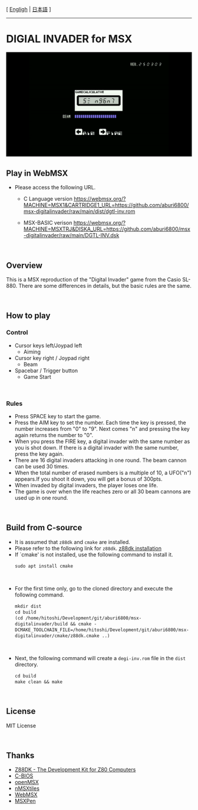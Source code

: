[ [Engligh](README.md) | [日本語](README.ja.md) ]

---
# DIGIAL INVADER for MSX

<img src="image/01.png">

<br>

## Play in WebMSX

- Please access the following URL.

    - C Language version
    https://webmsx.org/?MACHINE=MSX1&CARTRIDGE1_URL=https://github.com/aburi6800/msx-digitalinvader/raw/main/dist/dgtl-inv.rom

    - MSX-BASIC verison
    https://webmsx.org/?MACHINE=MSXTRJ&DISKA_URL=https://github.com/aburi6800/msx-digitalinvader/raw/main/DGTL-INV.dsk

<br>

## Overview

This is a MSX reproduction of the "Digital Invader" game from the Casio SL-880.
There are some differences in details, but the basic rules are the same.

<br>

## How to play

### Control

- Cursor keys left/Joypad left
    - Aiming
- Cursor key right / Joypad right
    - Beam
- Spacebar / Trigger button
    - Game Start
<br>

### Rules

- Press SPACE key to start the game.
- Press the AIM key to set the number. Each time the key is pressed, the number increases from "0" to "9". Next comes "n" and pressing the key again returns the number to "0".
- When you press the FIRE key, a digital invader with the same number as you is shot down. If there is a digital invader with the same number, press the key again.
- There are 16 digital invaders attacking in one round. The beam cannon can be used 30 times.
- When the total number of erased numbers is a multiple of 10, a UFO("n") appears.If you shoot it down, you will get a bonus of 300pts.
- When invaded by digital invaders, the player loses one life.
- The game is over when the life reaches zero or all 30 beam cannons are used up in one round.

<br>

## Build from C-source

- It is assumed that `z88dk` and `cmake` are installed.
- Please refer to the following link for `z88dk`.
    [z88dk installation](https://github.com/z88dk/z88dk/wiki/installation)
- If `cmake' is not installed, use the following command to install it.
    ```
    sudo apt install cmake
    ```

<br>

- For the first time only, go to the cloned directory and execute the following command.
    ```
    mkdir dist
    cd build
    (cd /home/hitoshi/Development/git/aburi6800/msx-digitalinvader/build && cmake -DCMAKE_TOOLCHAIN_FILE=/home/hitoshi/Development/git/aburi6800/msx-digitalinvader/cmake/z88dk.cmake ..)
    ```

<br>

- Next, the following command will create a `degi-inv.rom` file in the `dist` directory.
    ```
    cd build
    make clean && make
    ```

<br>

## License

MIT License

<br>

## Thanks

- [Z88DK - The Development Kit for Z80 Computers](https://github.com/z88dk/z88dk)
- [C-BIOS](http://cbios.sourceforge.net/)
- [openMSX](https://openmsx.org/)
- [nMSXtiles](https://github.com/pipagerardo/nMSXtiles)
- [WebMSX](https://github.com/ppeccin/WebMSX)
- [MSXPen](https://msxpen.com/)
